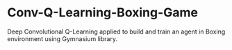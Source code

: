 # Conv-Q-Learning-Boxing-Game
Deep Convolutional Q-Learning applied to build and train an agent in Boxing environment using Gymnasium library.
